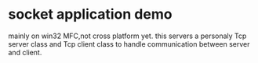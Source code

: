 # socket application demo
mainly on win32 MFC,not cross platform yet.
this servers a personaly Tcp server class and Tcp client class to handle communication between server and client.
